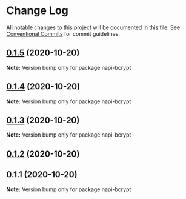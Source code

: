 # Change Log

All notable changes to this project will be documented in this file.
See [Conventional Commits](https://conventionalcommits.org) for commit guidelines.

## [0.1.5](https://github.com/zhangyuang/lerna-napi/compare/napi-bcrypt@0.1.4...napi-bcrypt@0.1.5) (2020-10-20)

**Note:** Version bump only for package napi-bcrypt





## [0.1.4](https://github.com/zhangyuang/lerna-napi/compare/napi-bcrypt@0.1.3...napi-bcrypt@0.1.4) (2020-10-20)

**Note:** Version bump only for package napi-bcrypt





## [0.1.3](https://github.com/zhangyuang/lerna-napi/compare/napi-bcrypt@0.1.2...napi-bcrypt@0.1.3) (2020-10-20)

**Note:** Version bump only for package napi-bcrypt





## [0.1.2](https://github.com/zhangyuang/lerna-napi/compare/napi-bcrypt@0.1.1...napi-bcrypt@0.1.2) (2020-10-20)



## 0.1.1 (2020-10-20)

**Note:** Version bump only for package napi-bcrypt
